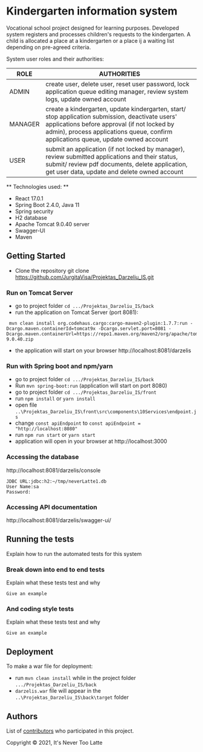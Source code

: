 # Kindergarten information system

Vocational school project designed for learning purposes. 
Developed system registers and processes children's requests to the kindergarten. A child is allocated a place at a kindergarten or a place ij a waiting list depending on pre-agreed criteria.

System user roles and their authorities:

| ROLE | AUTHORITIES |
| --- | --- |
| ADMIN |  create user, delete user, reset user password, lock application queue editing manager, review system logs, update owned account |
|MANAGER | create a kindergarten, update kindergarten, start/ stop application submission, deactivate users' applications before approval (if not locked by admin), process applications queue, confirm applications queue, update owned account |
| USER | submit an application (if not locked by manager), review submitted applications and their status, submit/ review pdf documents, delete application, get user data, update and delete owned account |

** Technologies used: **
- React 17.0.1
- Spring Boot 2.4.0, Java 11
- Spring security
- H2 database
- Apache Tomcat 9.0.40 server
- Swagger-UI
- Maven


## Getting Started

- Clone the repository git clone https://github.com/JurgitaVisa/Projektas_Darzeliu_IS.git

### Run on Tomcat Server

- go to project folder `cd .../Projektas_Darzeliu_IS/back`
- run the application on Tomcat Server (port 8081):
  
```
 mvn clean install org.codehaus.cargo:cargo-maven2-plugin:1.7.7:run -Dcargo.maven.containerId=tomcat9x -Dcargo.servlet.port=8081 -Dcargo.maven.containerUrl=https://repo1.maven.org/maven2/org/apache/tomcat/tomcat/9.0.40/tomcat-9.0.40.zip
 ```
 - the application will start on your browser http://localhost:8081/darzelis

### Run with Spring boot and npm/yarn

- go to project folder `cd .../Projektas_Darzeliu_IS/back`
- Run `mvn spring-boot:run` (application will start on port 8080)
- go to project folder `cd .../Projektas_Darzeliu_IS/front`
- run `npm install` or `yarn install`
- open file `..\Projektas_Darzeliu_IS\front\src\components\10Services\endpoint.js`
- change `const apiEndpoint` to `const apiEndpoint = "http://localhost:8080"`
- run `npm run start` or `yarn start`
- application will open in your browser at http://localhost:3000

### Accessing the database

http://localhost:8081/darzelis/console

```
JDBC URL:jdbc:h2:~/tmp/neverLatte1.db
User Name:sa
Password:

```

### Accessing API documentation

http://localhost:8081/darzelis/swagger-ui/


## Running the tests

Explain how to run the automated tests for this system

### Break down into end to end tests

Explain what these tests test and why

```
Give an example
```

### And coding style tests

Explain what these tests test and why

```
Give an example
```

## Deployment

To make a war file for deployment:
- run `mvn clean install` while in the project folder `.../Projektas_Darzeliu_IS/back`
- `darzelis.war` file will appear in the `..\Projektas_Darzeliu_IS\back\target` folder


## Authors

List of [contributors](https://github.com/JurgitaVisa/Projektas_Darzeliu_IS/graphs/contributors) who participated in this project.

Copyright ©️ 2021, It's Never Too Latte